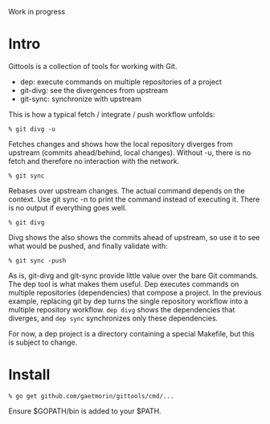 Work in progress

Intro
=====

Gittools is a collection of tools for working with Git.

 -  dep: execute commands on multiple repositories of a project
 -  git-divg: see the divergences from upstream
 -  git-sync: synchronize with upstream

This is how a typical fetch / integrate / push workflow unfolds:

    % git divg -u

Fetches changes and shows how the local repository diverges from upstream
(commits ahead/behind, local changes). Without -u, there is no fetch and
therefore no interaction with the network.

    % git sync

Rebases over upstream changes. The actual command depends on the context. Use
git sync -n to print the command instead of executing it. There is no output if
everything goes well.

    % git divg

Divg shows the also shows the commits ahead of upstream, so use it to see what
would be pushed, and finally validate with:

    % git sync -push

As is, git-divg and git-sync provide little value over the bare Git commands.
The dep tool is what makes them useful. Dep executes commands on multiple
repositories (dependencies) that compose a project. In the previous example,
replacing git by dep turns the single repository workflow into a multiple
repository workflow. `dep divg` shows the dependencies that diverges, and `dep
sync` synchronizes only these dependencies.

For now, a dep project is a directory containing a special Makefile, but this
is subject to change.

Install
=======

    % go get github.com/gaetmorin/gittools/cmd/...

Ensure $GOPATH/bin is added to your $PATH.


